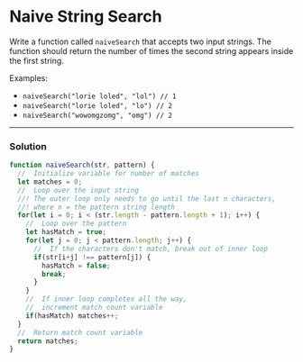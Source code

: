 # Naive String Search

Write a function called `naiveSearch` that accepts two input strings. The function should return the number of times the second string appears inside the first string.

Examples:
* `naiveSearch("lorie loled", "lol") // 1`
* `naiveSearch("lorie loled", "lo") // 2`
* `naiveSearch("wowomgzomg", "omg") // 2`


---

### Solution
```js
function naiveSearch(str, pattern) {
  //  Initialize variable for number of matches
  let matches = 0;
  //  Loop over the input string
  //! The outer loop only needs to go until the last n characters,
  //! where n = the pattern string length
  for(let i = 0; i < (str.length - pattern.length + 1); i++) {
    //  Loop over the pattern
    let hasMatch = true;
    for(let j = 0; j < pattern.length; j++) {
      //  If the characters don't match, break out of inner loop
      if(str[i+j] !== pattern[j]) {
        hasMatch = false;
        break;
      }
    }
    //  If inner loop completes all the way,
    //  increment match count variable
    if(hasMatch) matches++;
  }
  //  Return match count variable
  return matches;
}

```